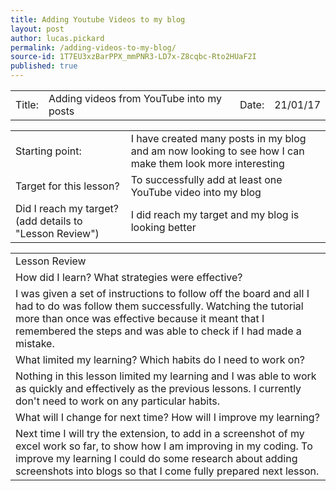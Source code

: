 ```yaml
---
title: Adding Youtube Videos to my blog
layout: post
author: lucas.pickard
permalink: /adding-videos-to-my-blog/
source-id: 1T7EU3xzBarPPX_mmPNR3-LD7x-Z8cqbc-Rto2HUaF2I
published: true
---
```

<table>
  <tr>
    <td>Title:  </td>
    <td>Adding videos from YouTube into my posts</td>
    <td> Date:  </td>
    <td>21/01/17</td>
  </tr>
</table>


<table>
  <tr>
    <td>Starting point:</td>
    <td>I have created many posts in my blog and am now looking to see how I can make them look more interesting</td>
  </tr>
  <tr>
    <td>Target for this lesson?</td>
    <td>To successfully add at least one YouTube video into my blog</td>
  </tr>
  <tr>
    <td>Did I reach my target? 
(add details to "Lesson Review")</td>
    <td>I did reach my target and my blog is looking better</td>
  </tr>
</table>


<table>
  <tr>
    <td>Lesson Review</td>
  </tr>
  <tr>
    <td>How did I learn? What strategies were effective? </td>
  </tr>
  <tr>
    <td>I was given a set of instructions to follow off the board and all I had to do was follow them successfully. Watching the tutorial more than once was effective because it meant that I remembered the steps and was able to check if I had made a mistake.</td>
  </tr>
  <tr>
    <td>What limited my learning? Which habits do I need to work on? </td>
  </tr>
  <tr>
    <td>Nothing in this lesson limited my learning and I was able to work as quickly and effectively as the previous lessons.
I currently don't need to work on any particular habits.</td>
  </tr>
  <tr>
    <td>What will I change for next time? How will I improve my learning?</td>
  </tr>
  <tr>
    <td>Next time I will try the extension, to add in a screenshot of my excel work so far, to show how I am improving in my coding. To improve my learning I could do some research about adding screenshots into blogs so that I come fully prepared next lesson.</td>
  </tr>
</table>


